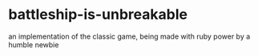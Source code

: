 # battleship-is-unbreakable
an implementation of the classic game, being made with ruby power by a humble newbie
